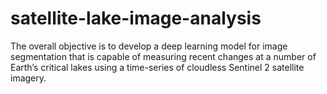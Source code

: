 # satellite-lake-image-analysis
The overall objective is to develop a deep learning model for image segmentation that is capable of measuring recent changes at a number of Earth’s critical lakes using a time-series of cloudless Sentinel 2 satellite imagery.
